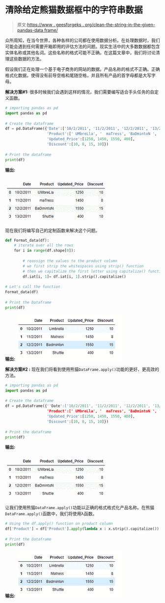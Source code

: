 # 清除给定熊猫数据框中的字符串数据

> 原文:[https://www . geesforgeks . org/clean-the-string-in-the-given-pandas-data frame/](https://www.geeksforgeeks.org/clean-the-string-data-in-the-given-pandas-dataframe/)

众所周知，在当今世界，各种各样的公司都在使用数据分析。在处理数据时，我们可能会遇到任何需要开箱即用的评估方法的问题。现实生活中的大多数数据都包含实体名称或其他名词。这些名称的格式可能不正确。在这篇文章中，我们将讨论清理这些数据的方法。

假设我们正在处理一个基于电子商务的网站的数据。产品名称的格式不正确。正确格式化数据，使得没有前导空格和尾随空格，并且所有产品的首字母都是大写字母。

**解决方案#1:** 很多时候我们会遇到这样的情况，我们需要编写适合手头任务的自定义函数。

```py
# importing pandas as pd
import pandas as pd

# Create the dataframe
df = pd.DataFrame({'Date':['10/2/2011', '11/2/2011', '12/2/2011', '13/2/2011'],
                   'Product':[' UMbreLla', '  maTress', 'BaDmintoN ', 'Shuttle'],
                   'Updated_Price':[1250, 1450, 1550, 400],
                   'Discount':[10, 8, 15, 10]})

# Print the dataframe
print(df)
```

**输出:**

![](img/70f64cdbb3dd80bab9f61199aa2beaa8.png)

现在我们将编写自己的定制函数来解决这个问题。

```py
def Format_data(df):
    # iterate over all the rows
    for i in range(df.shape[0]):

        # reassign the values to the product column
        # we first strip the whitespaces using strip() function
        # then we capitalize the first letter using capitalize() function
        df.iat[i, 1]= df.iat[i, 1].strip().capitalize()

# Let's call the function
Format_data(df)

# Print the Dataframe
print(df)
```

**输出:**
![](img/2db6d125b2d4575fcd5e92248977eff7.png)

**解决方案#2 :** 现在我们将看到使用熊猫`DataFrame.apply()`功能的更好、更高效的方法。

```py
# importing pandas as pd
import pandas as pd

# Create the dataframe
df = pd.DataFrame({''Date':['10/2/2011', '11/2/2011', '12/2/2011', '13/2/2011'],
                   'Product':[' UMbreLla', '  maTress', 'BaDmintoN ', 'Shuttle'],
                   'Updated_Price':[1250, 1450, 1550, 400],
                   'Discount':[10, 8, 15, 10]})

# Print the dataframe
print(df)
```

**输出:**

![](img/70f64cdbb3dd80bab9f61199aa2beaa8.png)

让我们使用熊猫`DataFrame.apply()`功能以正确的格式格式化产品名称。在熊猫`DataFrame.apply()`函数中，我们将使用λ函数。

```py
# Using the df.apply() function on product column
df['Product'] = df['Product'].apply(lambda x : x.strip().capitalize())

# Print the Dataframe
print(df)
```

**输出:**
![](img/2db6d125b2d4575fcd5e92248977eff7.png)